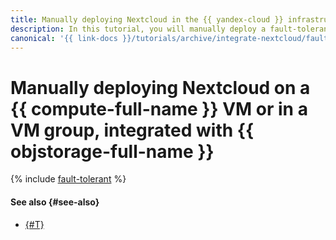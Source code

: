 ```yaml
---
title: Manually deploying Nextcloud in the {{ yandex-cloud }} infrastructure
description: In this tutorial, you will manually deploy a fault-tolerant {{ yandex-cloud }} infrastructure that runs Nextcloud integrated with {{ objstorage-name }}.
canonical: '{{ link-docs }}/tutorials/archive/integrate-nextcloud/fault-tolerant'
---
```


# Manually deploying Nextcloud on a {{ compute-full-name }} VM or in a VM group, integrated with {{ objstorage-full-name }}

{% include [fault-tolerant](../../../_tutorials/archive/integrate-nextcloud/fault-tolerant.md) %}

#### See also {#see-also}

* [{#T}](./coi-based.md)